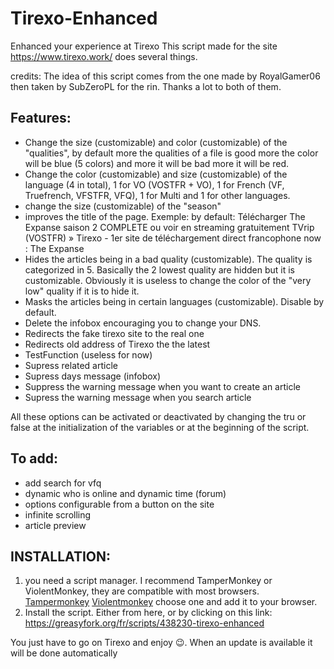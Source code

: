 # Tirexo-Enhanced
Enhanced your experience at Tirexo
This script made for the site https://www.tirexo.work/ does several things.

credits: The idea of this script comes from the one made by RoyalGamer06 then taken by SubZeroPL for the rin. Thanks a lot to both of them.

## Features:
- Change the size (customizable) and color (customizable) of the "qualities", by default more the qualities of a file is good more the color will be blue (5 colors) and more it will be bad more it will be red.
- Change the color (customizable) and size (customizable) of the language (4 in total), 1 for VO (VOSTFR + VO), 1 for French (VF, Truefrench, VFSTFR, VFQ), 1 for Multi and 1 for other languages.
- change the size (customizable) of the "season"
- improves the title of the page. Exemple: 
by default: Télécharger The Expanse saison 2 COMPLETE ou voir en streaming gratuitement TVrip (VOSTFR) » Tirexo - 1er site de téléchargement direct francophone
now : The Expanse
- Hides the articles being in a bad quality (customizable). The quality is categorized in 5. Basically the 2 lowest quality are hidden but it is customizable. Obviously it is useless to change the color of the "very low" quality if it is to hide it.
- Masks the articles being in certain languages (customizable). Disable by default.
- Delete the infobox encouraging you to change your DNS.
- Redirects the fake tirexo site to the real one
- Redirects old address of Tirexo the the latest
- TestFunction (useless for now)
- Supress related article
- Supress days message (infobox)
- Suppress the warning message when you want to create an article
- Supress the warning message when you search article

All these options can be activated or deactivated by changing the tru or false at the initialization of the variables or at the beginning of the script.

## To add:
- add search for vfq
- dynamic who is online and dynamic time (forum)
- options configurable from a button on the site
- infinite scrolling
- article preview

## INSTALLATION:
1. you need a script manager. I recommend TamperMonkey or ViolentMonkey, they are compatible with most browsers.
[Tampermonkey](https://chrome.google.com/webstore/detail/tampermonkey/dhdgffkkebhmkfjojejmpbldmpobfkfo)
[Violentmonkey](https://chrome.google.com/webstore/detail/violentmonkey/jinjaccalgkegednnccohejagnlnfdag)
choose one and add it to your browser.
2. Install the script. Either from here, or by clicking on this link: https://greasyfork.org/fr/scripts/438230-tirexo-enhanced

You just have to go on Tirexo and enjoy 😉. When an update is available it will be done automatically
